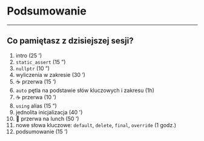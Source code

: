 <!-- .slide: data-background="#111111" -->
# Podsumowanie

___
<!-- .element style="font-size: 0.9em"-->

## Co pamiętasz z dzisiejszej sesji?

1. <!-- .element: class="fragment fade-in" --> intro (25 ’)
2. <!-- .element: class="fragment fade-in" --> <code>static_assert</code> (15 ”)
3. <!-- .element: class="fragment fade-in" --> <code>nullptr</code> (10 ”)
4. <!-- .element: class="fragment fade-in" --> wyliczenia w zakresie (30 ’)
5. <!-- .element: class="fragment fade-in" --> ☕️ przerwa (15 ’)
6. <!-- .element: class="fragment fade-in" --> <code>auto</code> pętla na podstawie słów kluczowych i zakresu (1h)
7. <!-- .element: class="fragment fade-in" --> ☕️ przerwa (10 ’)
8. <!-- .element: class="fragment fade-in" --> <code>using</code> alias (15 ”)
9. <!-- .element: class="fragment fade-in" --> jednolita inicjalizacja (40 ')
10. <!-- .element: class="fragment fade-in" --> 🍝 przerwa na lunch (50 ’)
11. <!-- .element: class="fragment fade-in" --> nowe słowa kluczowe: <code>default</code>, <code>delete</code>, <code>final</code>, <code>override</code> (1 godz.)
12. <!-- .element: class="fragment fade-in" --> podsumowanie (15 ’)
